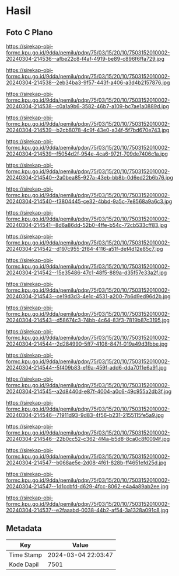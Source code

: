 # Hasil

## Foto C Plano

https://sirekap-obj-formc.kpu.go.id/9dda/pemilu/pdpr/75/03/15/20/10/7503152010002-20240304-214536--afbe22c8-f4af-4919-be89-c896f6ffa729.jpg

https://sirekap-obj-formc.kpu.go.id/9dda/pemilu/pdpr/75/03/15/20/10/7503152010002-20240304-214538--2eb34ba3-9f57-443f-a406-a3d4b2157876.jpg

https://sirekap-obj-formc.kpu.go.id/9dda/pemilu/pdpr/75/03/15/20/10/7503152010002-20240304-214538--c0a1a9b6-3582-46b7-a109-bc7ae1a0889d.jpg

https://sirekap-obj-formc.kpu.go.id/9dda/pemilu/pdpr/75/03/15/20/10/7503152010002-20240304-214539--b2cb8078-4c9f-43e0-a34f-5f7bd670e743.jpg

https://sirekap-obj-formc.kpu.go.id/9dda/pemilu/pdpr/75/03/15/20/10/7503152010002-20240304-214539--f5054d2f-954e-4ca6-972f-709de7406c1a.jpg

https://sirekap-obj-formc.kpu.go.id/9dda/pemilu/pdpr/75/03/15/20/10/7503152010002-20240304-214540--2a0bea85-927a-43eb-bb8b-0d6ed22b6b76.jpg

https://sirekap-obj-formc.kpu.go.id/9dda/pemilu/pdpr/75/03/15/20/10/7503152010002-20240304-214540--f3804445-ce32-4bbd-9a5c-7e8568a9a6c3.jpg

https://sirekap-obj-formc.kpu.go.id/9dda/pemilu/pdpr/75/03/15/20/10/7503152010002-20240304-214541--8d6a86dd-52b0-4ffe-b54c-72cb533cff83.jpg

https://sirekap-obj-formc.kpu.go.id/9dda/pemilu/pdpr/75/03/15/20/10/7503152010002-20240304-214542--d197c955-2f84-4116-a51f-def4d12e85c7.jpg

https://sirekap-obj-formc.kpu.go.id/9dda/pemilu/pdpr/75/03/15/20/10/7503152010002-20240304-214542--15e35486-47c1-48f5-889a-d35f57e33a2f.jpg

https://sirekap-obj-formc.kpu.go.id/9dda/pemilu/pdpr/75/03/15/20/10/7503152010002-20240304-214543--ce19d3d3-4e1c-4531-a200-7b6d9ed96d2b.jpg

https://sirekap-obj-formc.kpu.go.id/9dda/pemilu/pdpr/75/03/15/20/10/7503152010002-20240304-214543--d58674c3-74bb-4c64-83f3-7819b87c3195.jpg

https://sirekap-obj-formc.kpu.go.id/9dda/pemilu/pdpr/75/03/15/20/10/7503152010002-20240304-214544--2d284990-5ff7-4108-847f-019a49d3fbbe.jpg

https://sirekap-obj-formc.kpu.go.id/9dda/pemilu/pdpr/75/03/15/20/10/7503152010002-20240304-214544--5f409b83-e19a-459f-add6-dda7011e6a91.jpg

https://sirekap-obj-formc.kpu.go.id/9dda/pemilu/pdpr/75/03/15/20/10/7503152010002-20240304-214545--a2d8440d-e87f-4004-a0c6-49c955a2db3f.jpg

https://sirekap-obj-formc.kpu.go.id/9dda/pemilu/pdpr/75/03/15/20/10/7503152010002-20240304-214546--71911d93-9d83-4f56-b231-2155115fe5a9.jpg

https://sirekap-obj-formc.kpu.go.id/9dda/pemilu/pdpr/75/03/15/20/10/7503152010002-20240304-214546--22b0cc52-c362-4f4a-b5d8-8ca0c8f0094f.jpg

https://sirekap-obj-formc.kpu.go.id/9dda/pemilu/pdpr/75/03/15/20/10/7503152010002-20240304-214547--b068ae5e-2d08-4f61-828b-ff4651efd25d.jpg

https://sirekap-obj-formc.kpu.go.id/9dda/pemilu/pdpr/75/03/15/20/10/7503152010002-20240304-214547--1d1ccbfd-d629-4fcc-8062-e4a4a89ab2ee.jpg

https://sirekap-obj-formc.kpu.go.id/9dda/pemilu/pdpr/75/03/15/20/10/7503152010002-20240304-214537--e2faaabd-0038-44b2-af54-3a1328a091c8.jpg


## Metadata

| Key        | Value               |
| ---------- | ------------------- |
| Time Stamp | 2024-03-04 22:03:47 |
| Kode Dapil | 7501                |



